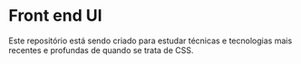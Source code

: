 # Front end UI
 Este repositório está sendo criado para estudar técnicas e tecnologias mais recentes e profundas de quando se trata de CSS.
